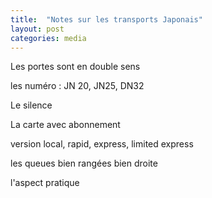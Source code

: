 ```yaml
---
title:  "Notes sur les transports Japonais"
layout: post
categories: media
---
```


Les portes sont en double sens

les numéro : JN 20, JN25, DN32

Le silence

La carte avec abonnement

version local, rapid, express, limited express

les queues bien rangées bien droite

l'aspect pratique
